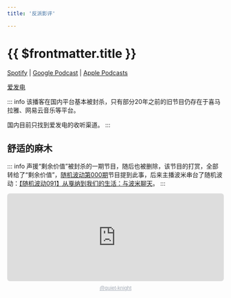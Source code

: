 ```yaml
---
title: '反派影评'

---
```


# {{ $frontmatter.title }}

[Spotify](https://open.spotify.com/show/0ZiSM4Gd3dlndfW2EbOvZI) | [Google Podcast](https://podcasts.google.com/feed/aHR0cHM6Ly9hbmNob3IuZm0vcy80YTRkZjc3MC9wb2RjYXN0L3Jzcw==) | [Apple Podcasts](https://podcasts.apple.com/cn/podcast/%E5%8F%8D%E6%B4%BE%E5%BD%B1%E8%AF%84/id1113439316)

[爱发电](https://afdian.net/a/AManforAllSeasons)

::: info
该播客在国内平台基本被封杀，只有部分20年之前的旧节目仍存在于喜马拉雅、网易云音乐等平台。

国内目前只找到爱发电的收听渠道。
:::

## 舒适的麻木

::: info
声援“剩余价值”被封杀的一期节目，随后也被删除，该节目的打赏，全部转给了“剩余价值”，[随机波动第000期](https://www.stovol.club/000)节目提到此事，后来主播波米串台了随机波动：[【随机波动091】从戛纳到我们的生活：与波米聊天](https://www.stovol.club/091)。
:::

<div style="height: 228px; width: 100%;"><iframe src="https://audio.com/embed/audio/1783551112260232?theme=light"    style="display:block; border-radius: 6px; border: none; height: 204px; width: 100%;"></iframe><a href='https://audio.com/quiet-knight' style="text-align: center; display: block; color: #A4ABB6; font-size: 12px; font-family: sans-serif; line-height: 16px; margin-top: 8px; overflow: hidden; white-space: nowrap; text-overflow: ellipsis;">@quiet-knight</a></div>